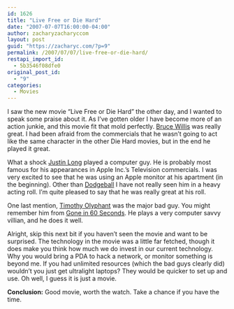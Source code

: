 ```yaml
---
id: 1626
title: "Live Free or Die Hard"
date: "2007-07-07T16:00:00-04:00"
author: zacharyzacharyccom
layout: post
guid: "https://zacharyc.com/?p=9"
permalink: /2007/07/07/live-free-or-die-hard/
restapi_import_id:
  - 5b3546f08dfe0
original_post_id:
  - "9"
categories:
  - Movies
---
```


I saw the new movie “Live Free or Die Hard” the other day, and I wanted to speak some praise about it. As I’ve gotten older I have become more of an action junkie, and this movie fit that mold perfectly. [Bruce Willis](http://imdb.com/name/nm0000246/) was really great. I had been afraid from the commercials that he wasn’t going to act like the same character in the other Die Hard movies, but in the end he played it great.

What a shock [Justin Long](http://imdb.com/name/nm0519043/) played a computer guy. He is probably most famous for his appearances in Apple Inc.’s Television commercials. I was very excited to see that he was using an Apple monitor at his apartment (in the beginning). Other than [Dodgeball](http://imdb.com/title/tt0364725/) I have not really seen him in a heavy acting roll. I’m quite pleased to say that he was really great at his roll.

One last mention, [Timothy Olyphant](http://imdb.com/name/nm0648249/) was the major bad guy. You might remember him from <a href="">Gone in 60 Seconds</a>. He plays a very computer savvy villian, and he does it well.

Alright, skip this next bit if you haven’t seen the movie and want to be surprised. The technology in the movie was a little far fetched, though it does make you think how much we do invest in our current technology. Why you would bring a PDA to hack a network, or monitor something is beyond me. If you had unlimited resources (which the bad guys clearly did) wouldn’t you just get ultralight laptops? They would be quicker to set up and use. Oh well, I guess it is just a movie.

**Conclusion:** Good movie, worth the watch. Take a chance if you have the time.
